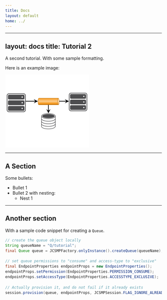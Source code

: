 ```yaml
---
title: Docs
layout: default
home: ../
---
```



---
layout: docs
title: Tutorial 2
---

A second tutorial. With some sample formatting.

Here is an example image:

![An example image](/images/sample-image.png)

---

## A Section

Some bullets:

*   Bullet 1
*   Bullet 2 with nesting:
    *   Nest 1

---

## Another section

With a sample code snippet for creating a `Queue`.

~~~java
// create the queue object locally
String queueName = "Q/tutorial";
final Queue queue = JCSMPFactory.onlyInstance().createQueue(queueName);

// set queue permissions to "consume" and access-type to "exclusive"
final EndpointProperties endpointProps = new EndpointProperties();
endpointProps.setPermission(EndpointProperties.PERMISSION_CONSUME);
endpointProps.setAccessType(EndpointProperties.ACCESSTYPE_EXCLUSIVE);

// Actually provision it, and do not fail if it already exists
session.provision(queue, endpointProps, JCSMPSession.FLAG_IGNORE_ALREADY_EXISTS);
~~~

